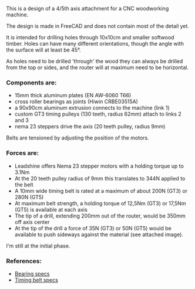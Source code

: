This is a design of a 4/5th axis attachment for a CNC woodworking machine.

The design is made in FreeCAD and does not contain most of the detail yet.

It is intended for drilling holes through 10x10cm and smaller softwood timber. Holes can have many different orientations, though the angle with the surface will at least be 45°.

As holes need to be drilled 'through' the wood they can always be drilled from the top or sides, and the router will at maximum need to be horizontal.

### Components are:

* 15mm thick aluminum plates (EN AW-6060 T66)
* cross roller bearings as joints (Hiwin CRBE03515A) 
* a 90x90cm aluminum extrusion connects to the machine (link 1)
* custom GT3 timing pulleys (130 teeth, radius 62mm) attach to links 2 and 3
* nema 23 steppers drive the axis (20 teeth pulley, radius 9mm)

Belts are tensioned by adjusting the position of the motors.

### Forces are: 

* Leadshine offers Nema 23 stepper motors with a holding torque up to 3.1Nm 
* At the 20 teeth pulley radius of 9mm this translates to 344N applied to the belt
* A 10mm wide timing belt is rated at a maximum of about 200N (GT3) or 280N (GT5) 
* At maximum belt strength, a holding torque of 12,5Nm (GT3) or 17,5Nm (GT5) is available at each axis  
* The tip of a drill, extending 200mm out of the router, would be 350mm off axis center
* At the tip of the drill a force of 35N (GT3) or 50N (GT5) would be available to push sideways against the material (see attached image).

I'm still at the initial phase.

### References:

* [Bearing specs](https://www.hiwin.hu/en/Produktfinder_Detail_2/Bearings/Crossed_roller_bearings/CRBE/20591)
* [Timing belt specs](https://www.electric-skateboard.builders/t/why-dont-people-use-gt3-pulleys-and-belts/71058)
